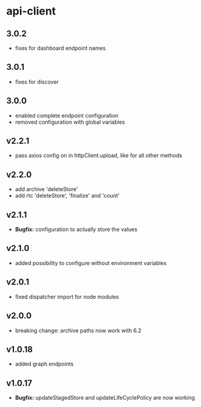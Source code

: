 # api-client

## 3.0.2
 - fixes for dashboard endpoint names

## 3.0.1
 - fixes for discover

## 3.0.0
 - enabled complete endpoint configuration
 - removed configuration with global variables

## v2.2.1
- pass axios config on in httpClient.upload, like for all other methods

## v2.2.0
- add archive 'deleteStore'
- add rtc 'deleteStore', 'finalize' and 'count'

## v2.1.1
 - **Bugfix:** configuration to actually store the values

## v2.1.0
 - added possibility to configure without environment variables

## v2.0.1
 - fixed dispatcher import for node modules

## v2.0.0
 - breaking change: archive paths now work with 6.2

## v1.0.18
 - added graph endpoints

## v1.0.17

 - **Bugfix:** updateStagedStore and updateLifeCyclePolicy are now working

